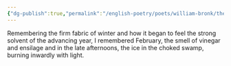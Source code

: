```yaml
---
{"dg-publish":true,"permalink":"/english-poetry/poets/william-bronk/the-coming-of-spring/"}
---
```



Remembering the firm fabric of winter
and how it began to feel 
the strong solvent of the advancing year, 
I remembered February, 
the smell of vinegar and ensilage 
and in the late afternoons, the ice 
in the choked swamp, burning inwardly
with light.
